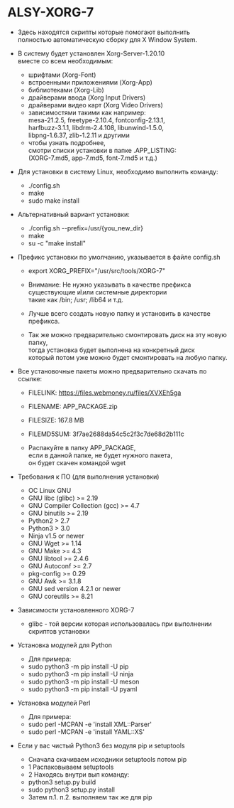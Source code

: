 ﻿# ALSY-XORG-7

* Здесь находятся скрипты которые помогают выполнить  
  полностью автоматическую сборку для X Window System.
  
* В систему будет установлен Xorg-Server-1.20.10   
  вместе со всем необходимым:
    +  шрифтами (Xorg-Font)
    +  встроенными приложениями (Xorg-App)
    +  библиотеками (Xorg-Lib)
    +  драйверами ввода (Xorg Input Drivers)
    +  драйверами видео карт (Xorg Video Drivers)
    +  зависимостями такими как например:  
        mesa-21.2.5, freetype-2.10.4, fontconfig-2.13.1,  
        harfbuzz-3.1.1, libdrm-2.4.108, libunwind-1.5.0,  
        libpng-1.6.37, zlib-1.2.11 и другими  
    +  чтобы узнать подробнее,  
       смотри списки установки в папке .APP_LISTING:  
       (XORG-7.md5, app-7.md5, font-7.md5 и т.д.)  
       
* Для установки в систему Linux, необходимо выполнить команду:

  +  ./config.sh                              
  +  make         
  +  sudo make install

* Альтернативный вариант установки:

  +  ./config.sh --prefix=/usr/{you_new_dir}
  +  make
  +  su -c "make install"

* Префикс установки по умолчанию, указывается в файле config.sh
  
  +  export XORG_PREFIX="/usr/src/tools/XORG-7"
  
  +  Внимание: Не нужно указывать в качестве префикса  
               существующие и\или системные директории  
               такие как /bin; /usr; /lib64 и т.д. 
  +  Лучше всего создать новую папку и установить в качестве префикса.  
  
  +  Так же можно предварительно смонтировать диск на эту новую папку,  
     тогда установка будет выполнена на конкретный диск  
     который потом уже можно будет смонтировать на любую папку.  
    
* Все установочные пакеты можно предварительно скачать по ссылке:
    
  +  FILELINK:    https://files.webmoney.ru/files/XVXEh5ga
  +  FILENAME:    APP_PACKAGE.zip  
  +  FILESIZE:    167.8 MB
  +  FILEMD5SUM:  3f7ae2688da54c5c2f3c7de68d2b111c  
  
  + Распакуйте в папку APP_PACKAGE,  
  если в данной папке, не будет нужного пакета,  
  он будет скачен командой wget  
  
* Требования к ПО (для выполнения установки)
  +  ОС Linux GNU
  +  GNU libc (glibc) >= 2.19
  +  GNU Compiler Collection (gcc) >= 4.7
  +  GNU binutils >= 2.19
  +  Python2 > 2.7
  +  Python3 > 3.0
  +  Ninja v1.5 or newer
  +  GNU Wget >= 1.14
  +  GNU Make >= 4.3
  +  GNU libtool >= 2.4.6
  +  GNU Autoconf >= 2.7
  +  pkg-config >= 0.29
  +  GNU Awk >= 3.1.8
  +  GNU sed version 4.2.1 or newer
  +  GNU coreutils >= 8.21
 
* Зависимости установленного XORG-7
  +  glibc - той версии которая использовалась при выполнении скриптов установки

* Установка модулей для Python
  + Для примера:
  + sudo python3 -m pip install -U pip
  + sudo python3 -m pip install -U ninja
  + sudo python3 -m pip install -U meson
  + sudo python3 -m pip install -U pyaml

* Установка модулей Perl
  + Для примера:
  + sudo perl -MCPAN -e 'install XML::Parser'
  + sudo perl -MCPAN -e 'install YAML::XS'

* Если у вас чистый Python3 без модуля pip и setuptools
  + Сначала скачиваем исходники setuptools потом pip
  + 1 Распаковываем setuptools
  + 2 Находясь внутри вып команду: 
  + python3 setup.py build
  + sudo python3 setup.py install
  + Затем п.1. п.2. выполняем так же для pip
